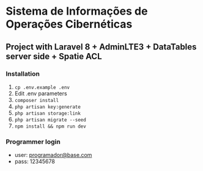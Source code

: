 # Sistema de Informações de Operações Cibernéticas

## Project with Laravel 8 + AdminLTE3 + DataTables server side + Spatie ACL

### Installation

1. `cp .env.example .env`
2. Edit .env parameters
3. `composer install`
4. `php artisan key:generate`
5. `php artisan storage:link`
6. `php artisan migrate --seed`
7. `npm install && npm run dev`

### Programmer login

- user: <programador@base.com>
- pass: 12345678
